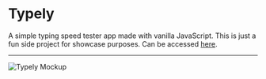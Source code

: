 # Typely

A simple typing speed tester app made with vanilla JavaScript. This is just a fun side project for showcase purposes. Can be accessed [here](https://sjns19.github.io/typely).

---

![Typely Mockup](https://user-images.githubusercontent.com/47782595/171102945-e33605e4-8dd8-4d6d-95b7-2d7566c4d36f.jpeg)
